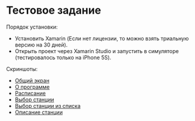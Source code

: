 # Тестовое задание

Порядок установки:

* Установить Xamarin (Если нет лицензии, то можно взять триальную версию на 30 дней).
* Открыть проект через Xamarin Studio и запустить в симуляторе (тестировалось только на iPhone 5S).

Скриншоты:
* [Общий экран](https://github.com/kvandake/TytySample/blob/master/Screenshots/Simulator%20Screen%20Shot%2019%20%D1%8F%D0%BD%D0%B2.%202016%20%D0%B3.%2C%202.06.43.png)
* [О программе](https://github.com/kvandake/TytySample/blob/master/Screenshots/Simulator%20Screen%20Shot%2019%20%D1%8F%D0%BD%D0%B2.%202016%20%D0%B3.%2C%202.06.48.png)
* [Расписание](https://github.com/kvandake/TytySample/blob/master/Screenshots/Simulator%20Screen%20Shot%2019%20%D1%8F%D0%BD%D0%B2.%202016%20%D0%B3.%2C%202.06.51.png)
* [Выбор станции](https://github.com/kvandake/TytySample/blob/master/Screenshots/Simulator%20Screen%20Shot%2019%20%D1%8F%D0%BD%D0%B2.%202016%20%D0%B3.%2C%202.06.57.png)
* [Выбор станции из списка](https://github.com/kvandake/TytySample/blob/master/Screenshots/Simulator%20Screen%20Shot%2019%20%D1%8F%D0%BD%D0%B2.%202016%20%D0%B3.%2C%202.07.09.png)
* [Описание станции](https://github.com/kvandake/TytySample/blob/master/Screenshots/Simulator%20Screen%20Shot%2019%20%D1%8F%D0%BD%D0%B2.%202016%20%D0%B3.%2C%202.22.36.png)
